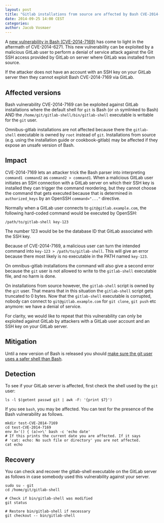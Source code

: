 ```yaml
---
layout: post
title: "Gitlab installations from source are affected by Bash CVE-2014-7169"
date: 2014-09-25 14:00 CEST
categories:
author: Jacob Vosmaer
---
```


A [new vulnerability in Bash
(CVE-2014-7169)](http://www.openwall.com/lists/oss-security/2014/09/24/32) has
come to light in the aftermath of CVE-2014-6271. This new vulnerability can be
exploited by a malicious GitLab user to perform a denial of service attack
against the Git SSH access provided by GitLab on server where GitLab was
installed from source.

If the attacker does not have an account with an SSH key on your GitLab server
then they cannot exploit Bash CVE-2014-7169 via GitLab.

<!--more-->

## Affected versions

Bash vulnerability CVE-2014-7169 can be exploited against GitLab installations
where the default shell for `git` is Bash (or `sh` symlinked to Bash) AND the
`/home/git/gitlab-shell/bin/gitlab-shell` executable is writable for the `git`
user.

Omnibus-gitlab installations are not affected because there the `gitlab-shell`
executable is owned by `root` instead of `git`. Installations from source (e.g.
using the installation guide or cookbook-gitlab) may be affected if they expose
an unsafe version of Bash.

## Impact

CVE-2014-7169 lets an attacker trick the Bash parser into interpreting
`command1 command2` as `command2 > command1`. When a malicious GitLab user
initiates an SSH connection with a GitLab server on which their SSH key is
installed they can trigger the command reordering, but they cannot choose the
command that gets executed because that is determined in `authorized_keys` by
an OpenSSH `command="..."` directive.

Normally when a GitLab user connects to `git@gitlab.example.com`, the following
hard-coded command would be executed by OpenSSH:

```
/path/to/gitlab-shell key-123
```

The number 123 would be be the database ID that GitLab associated with the SSH
key.

Because of CVE-2014-7169, a malicious user can turn the intended command into
`key-123 > /path/to/gitlab-shell`. This will give an error because there most
likely is no executable in the PATH named `key-123`.

On omnibus-gitlab installations the command will also give a second error
because the `git` user is not allowed to write to the `gitlab-shell` executable
file, and no harm is done.

On installations from source however, the `gitlab-shell` script is owned by the
`git` user. That means that in this situation the `gitlab-shell` script gets
truncated to 0 bytes. Now that the `gitlab-shell` executable is corrupted,
nobody can connect to `git@gitlab.example.com` for `git clone`, `git push` etc
anymore: we have a denial of service.

For clarity, we would like to repeat that this vulnerability can only be
exploited against GitLab by attackers with a GitLab user account and an SSH key
on your GitLab server.

## Mitigation

Until a new version of Bash is released you should [make sure the git user uses
a safer shell than Bash](/2014/09/24/gitlab-shell-and-bash-cve-2014-6271/#workarounds).

## Detection

To see if your GitLab server is affected, first check the shell used by the `git` user:

```
ls -l $(getent passwd git | awk -F: '{print $7}')
```

If you see `bash`, you may be affected. You can test for the presence of the
Bash vulnerability as follows.

```
mkdir test-CVE-2014-7169
cd test-CVE-2014-7169
env X='() { (a)=>\' bash -c 'echo date'
# If this prints the current date you are affected. If it says
# 'cat: echo: No such file or directory' you are not affected.
cat echo
```

## Recovery

You can check and recover the gitlab-shell executable on the GitLab server as
follows in case somebody used this vulnerability against your server.

```
sudo su - git
cd /home/git/gitlab-shell

# Check if bin/gitlab-shell was modified
git status

# Restore bin/gitlab-shell if necessary
git checkout -- bin/gitlab-shell
```

